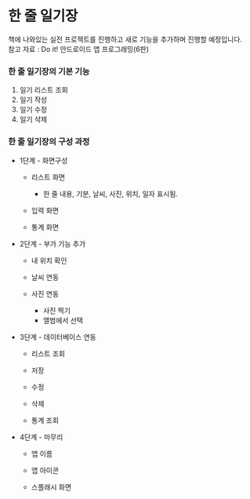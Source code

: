 # 한 줄 일기장
  책에 나와있는 실전 프로젝트를 진행하고 새로 기능을 추가하며 진행할 예정입니다.   
  참고 자료 : Do it! 안드로이드 앱 프로그래밍(6판)

### 한 줄 일기장의 기본 기능
1. 일기 리스트 조회
2. 일기 작성
3. 일기 수정
4. 일기 삭제

### 한 줄 일기장의 구성 과정

* 1단계 - 화면구성
  * 리스트 화면
    * 한 줄 내용, 기분, 날씨, 사진, 위치, 일자 표시됨.

  * 입력 화면

  * 통계 화면

* 2단계 - 부가 기능 추가
  * 내 위치 확인
 
  * 날씨 연동

  * 사진 연동  
    * 사진 찍기  
    * 앨범에서 선택

* 3단계 - 데이터베이스 연동
  * 리스트 조회

  * 저장

  * 수정

  * 삭제

  * 통계 조회

* 4단계 - 마무리
  * 앱 이름

  * 앱 아이콘

  * 스플래시 화면
